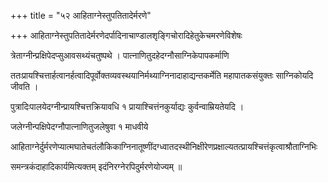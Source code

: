 +++
title = "५२ आहिताग्नेस्तुपतितादेर्मरणे"

+++
आहिताग्नेस्तुपतितादेर्मरणेदर्पादिनाचाण्डालशृङ्गिचोरादिहेतुकेचमरणेविशेषः

त्रेताग्नीन्प्रक्षिपेदप्सुआवसथ्यंचतुष्पथे । पात्नाणितुदहेदग्नौसाग्निकेपापकर्माणि

ततःप्रायश्चित्तार्हत्वानर्हत्वादिपूर्वोक्तव्यवस्थयानिर्मथ्याग्निनादाहाद्यन्तकर्मेति महापातकसंयुक्तः साग्निकोयदि जीवति ।

पुत्रादिःपालयेदग्नीन्प्रायश्चित्तक्रियावधि १ प्रायाश्चित्तंनकुर्याद्यः कुर्वन्वाम्रियतेयदि ।

जलेग्नीन्पक्षिपेदग्नौपात्नाणितुजलेषुवा १ माधवीये

आहिताग्नेर्दुर्मरणेप्यात्मघातेचतंलौकिकाग्निनातूष्णींदग्ध्वातदस्थीनिक्षीरेणप्रक्षाल्यतत्प्रायश्चित्तंकृत्वाश्रौताग्निभिः

समन्त्रकंदाहादिकार्यमित्यक्तम् इदंनिरग्नेरपिदुर्मरणेयोज्यम् ॥
